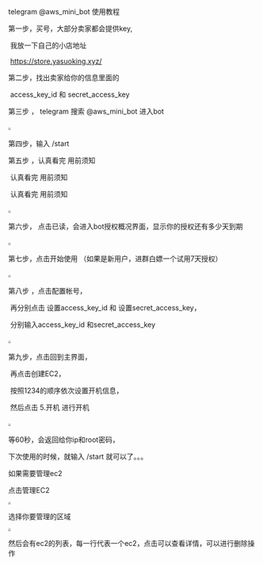 telegram   @aws_mini_bot  使用教程





第一步，买号，大部分卖家都会提供key,

​				我放一下自己的小店地址  

​				https://store.yasuoking.xyz/



第二步，找出卖家给你的信息里面的

​				access_key_id  和   secret_access_key



第三步 ， telegram 搜索  @aws_mini_bot  进入bot

​				<img src="https://ftp.bmp.ovh/imgs/2021/07/b8a9cd5b819dd568.png" style="zoom:33%;" 	/>



第四步，输入  /start  



第五步 ，认真看完  用前须知

​				认真看完  用前须知

​				认真看完  用前须知

​				<img src="https://ftp.bmp.ovh/imgs/2021/07/a74e3f515a66b010.png" style="zoom:33%;" />



第六步， 点击已读，会进入bot授权概况界面，显示你的授权还有多少天到期

​				<img src="https://ftp.bmp.ovh/imgs/2021/07/24a5edb93b16a6b5.png" style="zoom:33%;" />



第七步，点击开始使用 （如果是新用户，进群白嫖一个试用7天授权）

​			<img src="https://ftp.bmp.ovh/imgs/2021/07/b42963a437ea6458.png" style="zoom:33%;" />



第八步  ，点击配置帐号，

​				再分别点击   设置access_key_id  和   设置secret_access_key，

​				分别输入access_key_id  和secret_access_key

​				<img src="https://ftp.bmp.ovh/imgs/2021/07/cfbfd40b45cbc3bd.png" style="zoom:33%;" />



第九步，点击回到主界面，

​				再点击创建EC2，

​				按照1234的顺序依次设置开机信息，

​				然后点击 5.开机 进行开机

​				<img src="https://ftp.bmp.ovh/imgs/2021/07/766a2e36ed849e25.png" style="zoom:33%;" />



等60秒，会返回给你ip和root密码，

下次使用的时候，就输入  /start 就可以了。。。



如果需要管理ec2

点击管理EC2

<img src="https://ftp.bmp.ovh/imgs/2021/07/9ff546189594b5ab.png" style="zoom:33%;" />

选择你要管理的区域

<img src="https://ftp.bmp.ovh/imgs/2021/07/06ec7e07806a1d6a.png" style="zoom:33%;" />

然后会有ec2的列表，每一行代表一个ec2，点击可以查看详情，可以进行删除操作

​				

